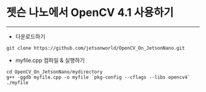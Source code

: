 # 젯슨 나노에서 OpenCV 4.1 사용하기
***
* 다운로드하기
```
git clone https://github.com/jetsonworld/OpenCV_On_JetsonNano.git
```

* myfile.cpp 컴파일 & 실행하기
```
cd OpenCV_On_JetsonNano/mydirectory
g++ -ggdb myfile.cpp -o myfile `pkg-config --cflags --libs opencv4`
./myfile
```
